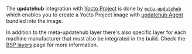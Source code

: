 The **updatehub** integration with [Yocto Project](https:/yoctoproject.org) is
done by [`meta-updatehub`](https://github.com/updatehub/meta-updatehub) which
enables you to create a Yocto Project image with [updatehub
Agent](/advanced/updatehub-agent/overview.md) bundled into the image.

In addition to the meta-updatehub layer there's also specific layer for each
machine manufacturer that must also be integrated in the build. Check the [BSP
layers](/yocto-integration/bsp-layers.md) page for more information.
